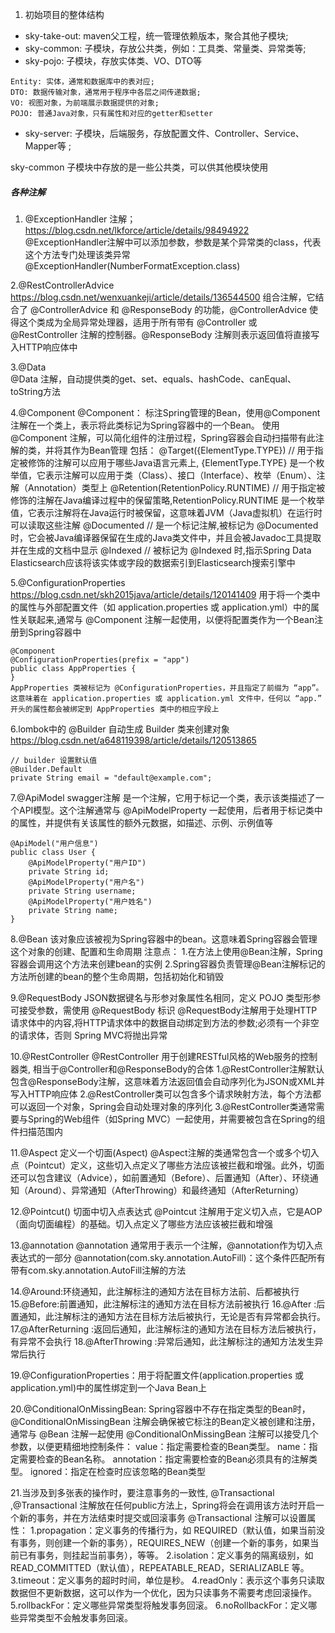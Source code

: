 1. 初始项目的整体结构
- sky-take-out: maven父工程，统一管理依赖版本，聚合其他子模块;
- sky-common: 子模块，存放公共类，例如：工具类、常量类、异常类等;
- sky-pojo: 子模块，存放实体类、VO、DTO等
```
Entity: 实体，通常和数据库中的表对应;
DTO: 数据传输对象，通常用于程序中各层之间传递数据;
VO: 视图对象，为前端展示数据提供的对象;
POJO: 普通Java对象，只有属性和对应的getter和setter
```
- sky-server: 子模块，后端服务，存放配置文件、Controller、Service、Mapper等 ;

sky-common 子模块中存放的是一些公共类，可以供其他模块使用


##### 各种注解
1. @ExceptionHandler 注解；https://blog.csdn.net/lkforce/article/details/98494922
@ExceptionHandler注解中可以添加参数，参数是某个异常类的class，代表这个方法专门处理该类异常
@ExceptionHandler(NumberFormatException.class)

2.@RestControllerAdvice  https://blog.csdn.net/wenxuankeji/article/details/136544500
组合注解，它结合了 @ControllerAdvice 和 @ResponseBody 的功能，@ControllerAdvice 使得这个类成为全局异常处理器，适用于所有带有 @Controller 或 @RestController 注解的控制器。@ResponseBody 注解则表示返回值将直接写入HTTP响应体中

3.@Data   
@Data 注解，自动提供类的get、set、equals、hashCode、canEqual、toString方法

4.@Component
@Component： 标注Spring管理的Bean，使用@Component注解在一个类上，表示将此类标记为Spring容器中的一个Bean。
使用 @Component 注解，可以简化组件的注册过程，Spring容器会自动扫描带有此注解的类，并将其作为Bean管理
包括：
@Target({ElementType.TYPE}) // 用于指定被修饰的注解可以应用于哪些Java语言元素上, {ElementType.TYPE} 是一个枚举值，它表示注解可以应用于类（Class）、接口（Interface）、枚举（Enum）、注解（Annotation）类型上
@Retention(RetentionPolicy.RUNTIME) // 用于指定被修饰的注解在Java编译过程中的保留策略,RetentionPolicy.RUNTIME 是一个枚举值，它表示注解将在Java运行时被保留，这意味着JVM（Java虚拟机）在运行时可以读取这些注解
@Documented // 是一个标记注解,被标记为 @Documented 时，它会被Java编译器保留在生成的Java类文件中，并且会被Javadoc工具提取并在生成的文档中显示
@Indexed    // 被标记为 @Indexed 时,指示Spring Data Elasticsearch应该将该实体或字段的数据索引到Elasticsearch搜索引擎中

5.@ConfigurationProperties  https://blog.csdn.net/skh2015java/article/details/120141409
用于将一个类中的属性与外部配置文件（如 application.properties 或 application.yml）中的属性关联起来,通常与 @Component 注解一起使用，以便将配置类作为一个Bean注册到Spring容器中
```
@Component
@ConfigurationProperties(prefix = "app")
public class AppProperties {
}
AppProperties 类被标记为 @ConfigurationProperties，并且指定了前缀为 “app”。这意味着在 application.properties 或 application.yml 文件中，任何以 “app.” 开头的属性都会被绑定到 AppProperties 类中的相应字段上
```

6.lombok中的 @Builder 自动生成 Builder 类来创建对象 https://blog.csdn.net/a648119398/article/details/120513865
```
// builder 设置默认值
@Builder.Default
private String email = "default@example.com";
```

7.@ApiModel swagger注解
是一个注解，它用于标记一个类，表示该类描述了一个API模型。这个注解通常与 @ApiModelProperty 一起使用，后者用于标记类中的属性，并提供有关该属性的额外元数据，如描述、示例、示例值等
```
@ApiModel("用户信息")
public class User {
    @ApiModelProperty("用户ID")
    private String id;
    @ApiModelProperty("用户名")
    private String username;
    @ApiModelProperty("用户姓名")
    private String name;
}
```

8.@Bean
该对象应该被视为Spring容器中的bean。这意味着Spring容器会管理这个对象的创建、配置和生命周期
注意点：
    1.在方法上使用@Bean注解，Spring容器会调用这个方法来创建bean的实例
    2.Spring容器负责管理@Bean注解标记的方法所创建的bean的整个生命周期，包括初始化和销毁


9.@RequestBody
JSON数据键名与形参对象属性名相同，定义 POJO 类型形参可接受参数，需使用 @RequestBody 标识
@RequestBody注解用于处理HTTP请求体中的内容,将HTTP请求体中的数据自动绑定到方法的参数;必须有一个非空的请求体，否则 Spring MVC将抛出异常

10.@RestController
@RestController 用于创建RESTful风格的Web服务的控制器类, 相当于@Controller和@ResponseBody的合体
1.@RestController注解默认包含@ResponseBody注解，这意味着方法返回值会自动序列化为JSON或XML并写入HTTP响应体
2.@RestController类可以包含多个请求映射方法，每个方法都可以返回一个对象，Spring会自动处理对象的序列化
3.@RestController类通常需要与Spring的Web组件（如Spring MVC）一起使用，并需要被包含在Spring的组件扫描范围内

11.@Aspect  定义一个切面(Aspect)
@Aspect注解的类通常包含一个或多个切入点（Pointcut）定义，这些切入点定义了哪些方法应该被拦截和增强。此外，切面还可以包含建议（Advice），如前置通知（Before）、后置通知（After）、环绕通知（Around）、异常通知（AfterThrowing）和最终通知（AfterReturning）

12.@Pointcut() 切面中切入点表达式
@Pointcut 注解用于定义切入点，它是AOP（面向切面编程）的基础。切入点定义了哪些方法应该被拦截和增强

13.@annotation  @annotation 通常用于表示一个注解，@annotation作为切入点表达式的一部分
@annotation(com.sky.annotation.AutoFill)：这个条件匹配所有带有com.sky.annotation.AutoFill注解的方法

14.@Around:环绕通知，此注解标注的通知方法在目标方法前、后都被执行
15.@Before:前置通知，此注解标注的通知方法在目标方法前被执行
16.@After :后置通知，此注解标注的通知方法在目标方法后被执行，无论是否有异常都会执行。
17.@AfterReturning :返回后通知，此注解标注的通知方法在目标方法后被执行，有异常不会执行
18.@AfterThrowing :异常后通知，此注解标注的通知方法发生异常后执行

19.@ConfigurationProperties：用于将配置文件(application.properties 或 application.yml)中的属性绑定到一个Java Bean上

20.@ConditionalOnMissingBean: Spring容器中不存在指定类型的Bean时，@ConditionalOnMissingBean 注解会确保被它标注的Bean定义被创建和注册， 通常与 @Bean 注解一起使用
@ConditionalOnMissingBean 注解可以接受几个参数，以便更精细地控制条件：
    value：指定需要检查的Bean类型。
    name：指定需要检查的Bean名称。
    annotation：指定需要检查的Bean必须具有的注解类型。
    ignored：指定在检查时应该忽略的Bean类型

21.当涉及到多张表的操作时，要注意事务的一致性, @Transactional ,@Transactional 注解放在任何public方法上，Spring将会在调用该方法时开启一个新的事务，并在方法结束时提交或回滚事务
@Transactional 注解可以设置属性：
    1.propagation：定义事务的传播行为，如 REQUIRED（默认值，如果当前没有事务，则创建一个新的事务），REQUIRES_NEW（创建一个新的事务，如果当前已有事务，则挂起当前事务），等等。
    2.isolation：定义事务的隔离级别，如 READ_COMMITTED（默认值），REPEATABLE_READ，SERIALIZABLE 等。
    3.timeout：定义事务的超时时间，单位是秒。
    4.readOnly：表示这个事务只读取数据但不更新数据，这可以作为一个优化，因为只读事务不需要考虑回滚操作。
    5.rollbackFor：定义哪些异常类型将触发事务回滚。
    6.noRollbackFor：定义哪些异常类型不会触发事务回滚。